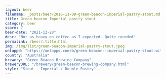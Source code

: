 ```yaml
---
layout: beer
filename: _posts/beer/2016-11-09-green-beacon-imperial-pastry-stout.md
title: Green beacon Imperial pastry stout
category: beer
score: 7
beer-date: "2021-12-28"
desc: "Not as heavy on coffee as I expected. Quite rounded"
permalink: /beer/:title.html
img: /img/list/green-beacon-imperial-pastry-stout.jpeg
untappd: "https://untappd.com/b/green-beacon--imperial-pastry-stout-with-chocolate--strawberry---coconut/4463618"
country: "Australia"
brewery: "Green Beacon Brewing Company"
breweryURL: "/brewery/green-beacon-brewing-company.html"
style: "Stout - Imperial / Double Pastry"
---
```

